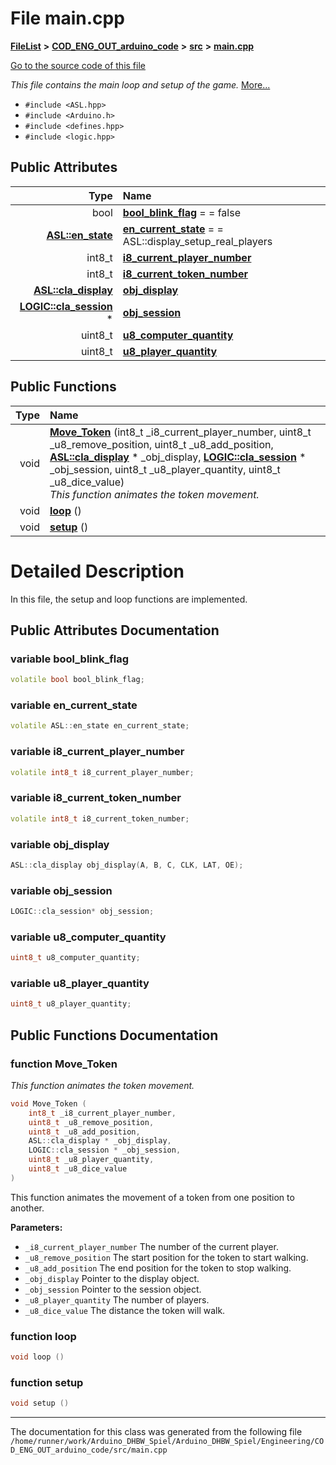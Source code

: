 

# File main.cpp



[**FileList**](files.md) **>** [**COD\_ENG\_OUT\_arduino\_code**](dir_e46236678326602fb51a33a9a20e1fb4.md) **>** [**src**](dir_38410eb1dec6281e0e0807d9e6ad57cf.md) **>** [**main.cpp**](main_8cpp.md)

[Go to the source code of this file](main_8cpp_source.md)

_This file contains the main loop and setup of the game._ [More...](#detailed-description)

* `#include <ASL.hpp>`
* `#include <Arduino.h>`
* `#include <defines.hpp>`
* `#include <logic.hpp>`





















## Public Attributes

| Type | Name |
| ---: | :--- |
|  bool | [**bool\_blink\_flag**](#variable-bool_blink_flag)   = = false<br> |
|  [**ASL::en\_state**](namespaceASL.md#enum-en_state) | [**en\_current\_state**](#variable-en_current_state)   = = ASL::display\_setup\_real\_players<br> |
|  int8\_t | [**i8\_current\_player\_number**](#variable-i8_current_player_number)  <br> |
|  int8\_t | [**i8\_current\_token\_number**](#variable-i8_current_token_number)  <br> |
|  [**ASL::cla\_display**](classASL_1_1cla__display.md) | [**obj\_display**](#variable-obj_display)  <br> |
|  [**LOGIC::cla\_session**](classLOGIC_1_1cla__session.md) \* | [**obj\_session**](#variable-obj_session)  <br> |
|  uint8\_t | [**u8\_computer\_quantity**](#variable-u8_computer_quantity)  <br> |
|  uint8\_t | [**u8\_player\_quantity**](#variable-u8_player_quantity)  <br> |
















## Public Functions

| Type | Name |
| ---: | :--- |
|  void | [**Move\_Token**](#function-move_token) (int8\_t \_i8\_current\_player\_number, uint8\_t \_u8\_remove\_position, uint8\_t \_u8\_add\_position, [**ASL::cla\_display**](classASL_1_1cla__display.md) \* \_obj\_display, [**LOGIC::cla\_session**](classLOGIC_1_1cla__session.md) \* \_obj\_session, uint8\_t \_u8\_player\_quantity, uint8\_t \_u8\_dice\_value) <br>_This function animates the token movement._  |
|  void | [**loop**](#function-loop) () <br> |
|  void | [**setup**](#function-setup) () <br> |




























# Detailed Description


In this file, the setup and loop functions are implemented. 


    
## Public Attributes Documentation




### variable bool\_blink\_flag 

```C++
volatile bool bool_blink_flag;
```






### variable en\_current\_state 

```C++
volatile ASL::en_state en_current_state;
```






### variable i8\_current\_player\_number 

```C++
volatile int8_t i8_current_player_number;
```






### variable i8\_current\_token\_number 

```C++
volatile int8_t i8_current_token_number;
```






### variable obj\_display 

```C++
ASL::cla_display obj_display(A, B, C, CLK, LAT, OE);
```






### variable obj\_session 

```C++
LOGIC::cla_session* obj_session;
```






### variable u8\_computer\_quantity 

```C++
uint8_t u8_computer_quantity;
```






### variable u8\_player\_quantity 

```C++
uint8_t u8_player_quantity;
```



## Public Functions Documentation




### function Move\_Token 

_This function animates the token movement._ 
```C++
void Move_Token (
    int8_t _i8_current_player_number,
    uint8_t _u8_remove_position,
    uint8_t _u8_add_position,
    ASL::cla_display * _obj_display,
    LOGIC::cla_session * _obj_session,
    uint8_t _u8_player_quantity,
    uint8_t _u8_dice_value
) 
```



This function animates the movement of a token from one position to another.




**Parameters:**


* `_i8_current_player_number` The number of the current player. 
* `_u8_remove_position` The start position for the token to start walking. 
* `_u8_add_position` The end position for the token to stop walking. 
* `_obj_display` Pointer to the display object. 
* `_obj_session` Pointer to the session object. 
* `_u8_player_quantity` The number of players. 
* `_u8_dice_value` The distance the token will walk. 




        



### function loop 

```C++
void loop () 
```






### function setup 

```C++
void setup () 
```




------------------------------
The documentation for this class was generated from the following file `/home/runner/work/Arduino_DHBW_Spiel/Arduino_DHBW_Spiel/Engineering/COD_ENG_OUT_arduino_code/src/main.cpp`

